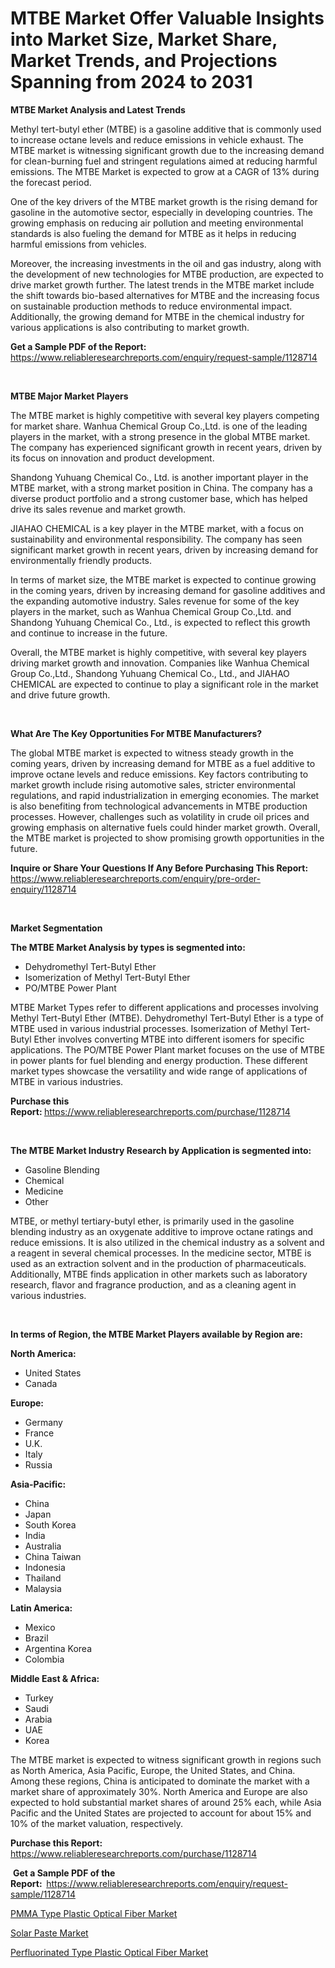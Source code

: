 <p><h1>MTBE Market Offer Valuable Insights into Market Size, Market Share, Market Trends, and Projections Spanning from 2024 to 2031</h1></p><p><strong>MTBE Market Analysis and Latest Trends</strong></p>
<p><p>Methyl tert-butyl ether (MTBE) is a gasoline additive that is commonly used to increase octane levels and reduce emissions in vehicle exhaust. The MTBE market is witnessing significant growth due to the increasing demand for clean-burning fuel and stringent regulations aimed at reducing harmful emissions. The MTBE Market is expected to grow at a CAGR of 13% during the forecast period.</p><p>One of the key drivers of the MTBE market growth is the rising demand for gasoline in the automotive sector, especially in developing countries. The growing emphasis on reducing air pollution and meeting environmental standards is also fueling the demand for MTBE as it helps in reducing harmful emissions from vehicles.</p><p>Moreover, the increasing investments in the oil and gas industry, along with the development of new technologies for MTBE production, are expected to drive market growth further. The latest trends in the MTBE market include the shift towards bio-based alternatives for MTBE and the increasing focus on sustainable production methods to reduce environmental impact. Additionally, the growing demand for MTBE in the chemical industry for various applications is also contributing to market growth.</p></p>
<p><strong>Get a Sample PDF of the Report:&nbsp;</strong> <a href="https://www.reliableresearchreports.com/enquiry/request-sample/1128714">https://www.reliableresearchreports.com/enquiry/request-sample/1128714</a></p>
<p>&nbsp;</p>
<p><strong>MTBE Major Market Players</strong></p>
<p><p>The MTBE market is highly competitive with several key players competing for market share. Wanhua Chemical Group Co.,Ltd. is one of the leading players in the market, with a strong presence in the global MTBE market. The company has experienced significant growth in recent years, driven by its focus on innovation and product development.</p><p>Shandong Yuhuang Chemical Co., Ltd. is another important player in the MTBE market, with a strong market position in China. The company has a diverse product portfolio and a strong customer base, which has helped drive its sales revenue and market growth.</p><p>JIAHAO CHEMICAL is a key player in the MTBE market, with a focus on sustainability and environmental responsibility. The company has seen significant market growth in recent years, driven by increasing demand for environmentally friendly products.</p><p>In terms of market size, the MTBE market is expected to continue growing in the coming years, driven by increasing demand for gasoline additives and the expanding automotive industry. Sales revenue for some of the key players in the market, such as Wanhua Chemical Group Co.,Ltd. and Shandong Yuhuang Chemical Co., Ltd., is expected to reflect this growth and continue to increase in the future.</p><p>Overall, the MTBE market is highly competitive, with several key players driving market growth and innovation. Companies like Wanhua Chemical Group Co.,Ltd., Shandong Yuhuang Chemical Co., Ltd., and JIAHAO CHEMICAL are expected to continue to play a significant role in the market and drive future growth.</p></p>
<p>&nbsp;</p>
<p><strong>What Are The Key Opportunities For MTBE Manufacturers?</strong></p>
<p><p>The global MTBE market is expected to witness steady growth in the coming years, driven by increasing demand for MTBE as a fuel additive to improve octane levels and reduce emissions. Key factors contributing to market growth include rising automotive sales, stricter environmental regulations, and rapid industrialization in emerging economies. The market is also benefiting from technological advancements in MTBE production processes. However, challenges such as volatility in crude oil prices and growing emphasis on alternative fuels could hinder market growth. Overall, the MTBE market is projected to show promising growth opportunities in the future.</p></p>
<p><strong>Inquire or Share Your Questions If Any Before Purchasing This Report:</strong> <a href="https://www.reliableresearchreports.com/enquiry/pre-order-enquiry/1128714">https://www.reliableresearchreports.com/enquiry/pre-order-enquiry/1128714</a></p>
<p>&nbsp;</p>
<p><strong>Market Segmentation</strong></p>
<p><strong>The MTBE Market Analysis by types is segmented into:</strong></p>
<p><ul><li>Dehydromethyl Tert-Butyl Ether</li><li>Isomerization of Methyl Tert-Butyl Ether</li><li>PO/MTBE Power Plant</li></ul></p>
<p><p>MTBE Market Types refer to different applications and processes involving Methyl Tert-Butyl Ether (MTBE). Dehydromethyl Tert-Butyl Ether is a type of MTBE used in various industrial processes. Isomerization of Methyl Tert-Butyl Ether involves converting MTBE into different isomers for specific applications. The PO/MTBE Power Plant market focuses on the use of MTBE in power plants for fuel blending and energy production. These different market types showcase the versatility and wide range of applications of MTBE in various industries.</p></p>
<p><strong>Purchase this Report:&nbsp;</strong><a href="https://www.reliableresearchreports.com/purchase/1128714">https://www.reliableresearchreports.com/purchase/1128714</a></p>
<p>&nbsp;</p>
<p><strong>The MTBE Market Industry Research by Application is segmented into:</strong></p>
<p><ul><li>Gasoline Blending</li><li>Chemical</li><li>Medicine</li><li>Other</li></ul></p>
<p><p>MTBE, or methyl tertiary-butyl ether, is primarily used in the gasoline blending industry as an oxygenate additive to improve octane ratings and reduce emissions. It is also utilized in the chemical industry as a solvent and a reagent in several chemical processes. In the medicine sector, MTBE is used as an extraction solvent and in the production of pharmaceuticals. Additionally, MTBE finds application in other markets such as laboratory research, flavor and fragrance production, and as a cleaning agent in various industries.</p></p>
<p>&nbsp;</p>
<p><strong>In terms of Region, the MTBE Market Players available by Region are:</strong></p>
<p>
    <p> <strong> North America: </strong>
        <ul>
            <li>United States</li>
            <li>Canada</li>
        </ul>
        </p> 
    <p> <strong> Europe: </strong>
        <ul>
            <li>Germany</li>
            <li>France</li>
            <li>U.K.</li>
            <li>Italy</li>
            <li>Russia</li>
        </ul>
        </p> 
    <p> <strong> Asia-Pacific: </strong>
        <ul>
            <li>China</li>
            <li>Japan</li>
            <li>South Korea</li>
            <li>India</li>
            <li>Australia</li>
            <li>China Taiwan</li>
            <li>Indonesia</li>
            <li>Thailand</li>
            <li>Malaysia</li>
        </ul>
        </p> 
    <p> <strong> Latin America: </strong>
        <ul>
            <li>Mexico</li>
            <li>Brazil</li>
            <li>Argentina Korea</li>
            <li>Colombia</li>
        </ul>
        </p> 
    <p> <strong> Middle East & Africa: </strong>
        <ul>
            <li>Turkey</li>
            <li>Saudi</li>
            <li>Arabia</li>
            <li>UAE</li>
            <li>Korea</li>
        </ul>
    </p>
    </p>
<p><p>The MTBE market is expected to witness significant growth in regions such as North America, Asia Pacific, Europe, the United States, and China. Among these regions, China is anticipated to dominate the market with a market share of approximately 30%. North America and Europe are also expected to hold substantial market shares of around 25% each, while Asia Pacific and the United States are projected to account for about 15% and 10% of the market valuation, respectively.</p></p>
<p><strong>Purchase this Report: </strong><a href="https://www.reliableresearchreports.com/purchase/1128714">https://www.reliableresearchreports.com/purchase/1128714</a></p>
<p>&nbsp;<strong>Get a Sample PDF of the Report:&nbsp;&nbsp;</strong><a href="https://www.reliableresearchreports.com/enquiry/request-sample/1128714">https://www.reliableresearchreports.com/enquiry/request-sample/1128714</a></p>
<p><strong></strong></p>
<p><p><a href="https://view.publitas.com/reportprime-1/pmma-type-plastic-optical-fiber-market-size-market-share-and-global-market-analysis-report-2023-2030/">PMMA Type Plastic Optical Fiber Market</a></p><p><a href="https://view.publitas.com/reportprime-1/solar-paste-market-size-market-trends-and-growth-outlook-forecasted-for-period-from-2023-to-2030/">Solar Paste Market</a></p><p><a href="https://view.publitas.com/reportprime-1/perfluorinated-type-plastic-optical-fiber-market-size-market-trends-and-growth-outlook-forecasted-for-period-from-2023-to-2030/">Perfluorinated Type Plastic Optical Fiber Market</a></p></p>